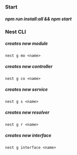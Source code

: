 ### Start

##### npm run install:all && npm start


### Nest CLI

##### creates new module
`nest g mo <name>`

##### creates new controller
`nest g co <name>`

##### creates new service
`nest g s <name> `

##### creates new resolver
`nest g r <name>`

##### creates new interface
`nest g interface <name> `

